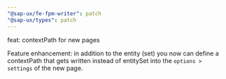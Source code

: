 ```yaml
---
"@sap-ux/fe-fpm-writer": patch
"@sap-ux/types": patch
---
```


feat: contextPath for new pages

Feature enhancement: in addition to the entity (set) you now can define a contextPath that gets written instead of entitySet into the `options > settings` of the new page.

